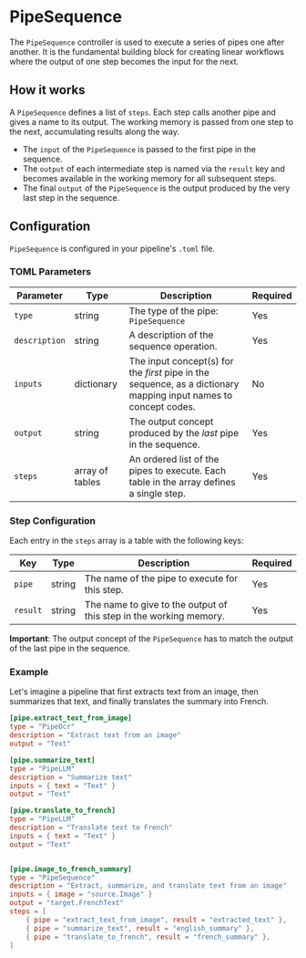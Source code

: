 # PipeSequence

The `PipeSequence` controller is used to execute a series of pipes one after another. It is the fundamental building block for creating linear workflows where the output of one step becomes the input for the next.

## How it works

A `PipeSequence` defines a list of `steps`. Each step calls another pipe and gives a name to its output. The working memory is passed from one step to the next, accumulating results along the way.

-   The `input` of the `PipeSequence` is passed to the first pipe in the sequence.
-   The `output` of each intermediate step is named via the `result` key and becomes available in the working memory for all subsequent steps.
-   The final `output` of the `PipeSequence` is the output produced by the very last step in the sequence.

## Configuration

`PipeSequence` is configured in your pipeline's `.toml` file.

### TOML Parameters

| Parameter  | Type            | Description                                                                                                    | Required |
| ---------- | --------------- | -------------------------------------------------------------------------------------------------------------- | -------- |
| `type`      | string          | The type of the pipe: `PipeSequence`                                                                          | Yes      |
| `description` | string          | A description of the sequence operation.                                                                          | Yes      |
| `inputs`    | dictionary  | The input concept(s) for the *first* pipe in the sequence, as a dictionary mapping input names to concept codes.                                                     | No       |
| `output`   | string          | The output concept produced by the *last* pipe in the sequence.                                                | Yes      |
| `steps`    | array of tables | An ordered list of the pipes to execute. Each table in the array defines a single step.                          | Yes      |

### Step Configuration

Each entry in the `steps` array is a table with the following keys:

| Key      | Type   | Description                                                        | Required |
| -------- | ------ | ------------------------------------------------------------------ | -------- |
| `pipe`   | string | The name of the pipe to execute for this step.                     | Yes      |
| `result` | string | The name to give to the output of this step in the working memory. | Yes      |

**Important**: The output concept of the `PipeSequence` has to match the output of the last pipe in the sequence.

### Example

Let's imagine a pipeline that first extracts text from an image, then summarizes that text, and finally translates the summary into French.

```toml
[pipe.extract_text_from_image]
type = "PipeOcr"
description = "Extract text from an image"
output = "Text"

[pipe.summarize_text]
type = "PipeLLM"
description = "Summarize text"
inputs = { text = "Text" }
output = "Text"

[pipe.translate_to_french]
type = "PipeLLM"
description = "Translate text to French"
inputs = { text = "Text" }
output = "Text"


[pipe.image_to_french_summary]
type = "PipeSequence"
description = "Extract, summarize, and translate text from an image"
inputs = { image = "source.Image" }
output = "target.FrenchText"
steps = [
    { pipe = "extract_text_from_image", result = "extracted_text" },
    { pipe = "summarize_text", result = "english_summary" },
    { pipe = "translate_to_french", result = "french_summary" },
]
```